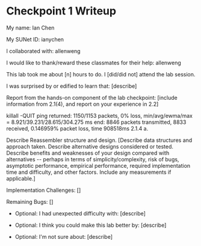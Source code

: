 Checkpoint 1 Writeup
====================

My name: Ian Chen

My SUNet ID: ianychen

I collaborated with: allenweng

I would like to thank/reward these classmates for their help: allenweng

This lab took me about [n] hours to do. I [did/did not] attend the lab session.

I was surprised by or edified to learn that: [describe]

Report from the hands-on component of the lab checkpoint: [include
information from 2.1(4), and report on your experience in 2.2]


killall -QUIT ping returned: 1150/1153 packets, 0% loss, min/avg/ewma/max = 8.921/39.231/28.615/304.275 ms
end: 8846 packets transmitted, 8833 received, 0.146959% packet loss, time 908518ms
2.1.4
a. 


Describe Reassembler structure and design. [Describe data structures and
approach taken. Describe alternative designs considered or tested.
Describe benefits and weaknesses of your design compared with
alternatives -- perhaps in terms of simplicity/complexity, risk of
bugs, asymptotic performance, empirical performance, required
implementation time and difficulty, and other factors. Include any
measurements if applicable.]

Implementation Challenges:
[]

Remaining Bugs:
[]

- Optional: I had unexpected difficulty with: [describe]

- Optional: I think you could make this lab better by: [describe]

- Optional: I'm not sure about: [describe]
